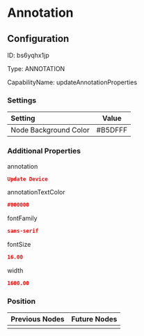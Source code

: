 # Annotation
## Configuration
ID:  bs6yqhx1jp

Type: ANNOTATION 

CapabilityName: updateAnnotationProperties

### Settings
| Setting | Value  |
| :------------------------ | ---------------------------------------- |
| Node Background Color | #B5DFFF | 

 




### Additional Properties
annotation
 ```json 
Update Device
```


annotationTextColor
 ```json 
#000000
```


fontFamily
 ```json 
sans-serif
```


fontSize
 ```json 
16.00
```


width
 ```json 
1600.00
```




### Position
| Previous Nodes | Future Nodes |
| :------------- | ------------ |
|  |  |